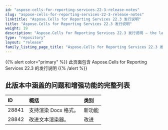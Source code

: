 ```yaml
---
id: "aspose-cells-for-reporting-services-22-3-release-notes"
slug: "aspose-cells-for-reporting-services-22-3-release-notes"
linktitle: "Aspose.Cells for Reporting Services 22.3 发行说明"
title: "Aspose.Cells for Reporting Services 22.3 发行说明"
weight: 19
description: "Aspose.Cells for Reporting Services 22.3 发行说明 – the latest updates and fixes."
type: "repository"
layout: "release"
family_listing_page_title: "Aspose.Cells for Reporting Services 22.3 发行说明"
---
```

{{% alert color="primary" %}} 
此页面包含 Aspose.Cells for Reporting Services 22.3 的发行说明
{{% /alert %}} 
## **此版本中涵盖的问题和增强功能的完整列表**
|**ID**|**概括**|**类别**|
|:- |:- |:- |
|28841 |支持渲染 Docx 格式。|新功能|
|28842 |改进文本渲染器。|改进|
